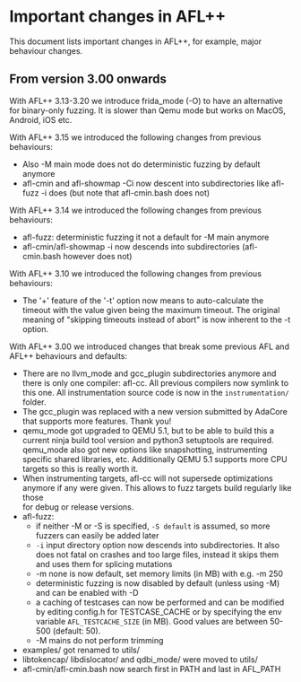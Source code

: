 # Important changes in AFL++

This document lists important changes in AFL++, for example, major behaviour changes.

## From version 3.00 onwards

With AFL++ 3.13-3.20 we introduce frida_mode (-O) to have an alternative for
binary-only fuzzing. It is slower than Qemu mode but works on MacOS, Android,
iOS etc.

With AFL++ 3.15 we introduced the following changes from previous behaviours:
  * Also -M main mode does not do deterministic fuzzing by default anymore
  * afl-cmin and afl-showmap -Ci now descent into subdirectories like
    afl-fuzz -i does (but note that afl-cmin.bash does not)

With AFL++ 3.14 we introduced the following changes from previous behaviours:
  * afl-fuzz: deterministic fuzzing it not a default for -M main anymore
  * afl-cmin/afl-showmap -i now descends into subdirectories (afl-cmin.bash
    however does not)

With AFL++ 3.10 we introduced the following changes from previous behaviours:
  * The '+' feature of the '-t' option now means to  auto-calculate the timeout
    with the value given being the maximum timeout. The original meaning of
    "skipping timeouts instead of abort" is now inherent to the -t option.

With AFL++ 3.00 we introduced changes that break some previous AFL and AFL++
behaviours and defaults:
  * There are no llvm_mode and gcc_plugin subdirectories anymore and there is
    only one compiler: afl-cc. All previous compilers now symlink to this one.
    All instrumentation source code is now in the `instrumentation/` folder.
  * The gcc_plugin was replaced with a new version submitted by AdaCore that
    supports more features. Thank you!
  * qemu_mode got upgraded to QEMU 5.1, but to be able to build this a current
    ninja build tool version and python3 setuptools are required.
    qemu_mode also got new options like snapshotting, instrumenting specific
    shared libraries, etc. Additionally QEMU 5.1 supports more CPU targets so
    this is really worth it.
  * When instrumenting targets, afl-cc will not supersede optimizations anymore
    if any were given. This allows to fuzz targets build regularly like those  
    for debug or release versions.
  * afl-fuzz:
    * if neither -M or -S is specified, `-S default` is assumed, so more
      fuzzers can easily be added later
    * `-i` input directory option now descends into subdirectories. It also
      does not fatal on crashes and too large files, instead it skips them
      and uses them for splicing mutations
    * -m none is now default, set memory limits (in MB) with e.g. -m 250
    * deterministic fuzzing is now disabled by default (unless using -M) and
      can be enabled with -D
    * a caching of testcases can now be performed and can be modified by
      editing config.h for TESTCASE_CACHE or by specifying the env variable
      `AFL_TESTCACHE_SIZE` (in MB). Good values are between 50-500 (default: 50).
    * -M mains do not perform trimming
  * examples/ got renamed to utils/
  * libtokencap/ libdislocator/ and qdbi_mode/ were moved to utils/
  * afl-cmin/afl-cmin.bash now search first in PATH and last in AFL_PATH